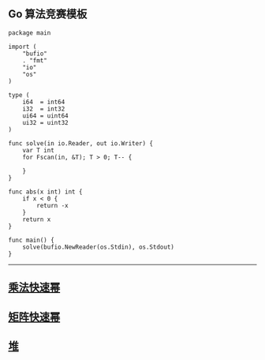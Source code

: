 ## Go 算法竞赛模板

```
package main

import (
	"bufio"
	. "fmt"
	"io"
	"os"
)

type (
	i64  = int64
	i32  = int32
	ui64 = uint64
	ui32 = uint32
)

func solve(in io.Reader, out io.Writer) {
	var T int
	for Fscan(in, &T); T > 0; T-- {
		
	}
}

func abs(x int) int {
	if x < 0 {
		return -x
	}
	return x
}

func main() {
	solve(bufio.NewReader(os.Stdin), os.Stdout)
}

```

---

**[乘法快速幂](Go/Fast_Power.md)**
---
**[矩阵快速幂](Go/Matrix_Fast_Power.md)**
---
**[堆](Go/Heap.md)**
---
